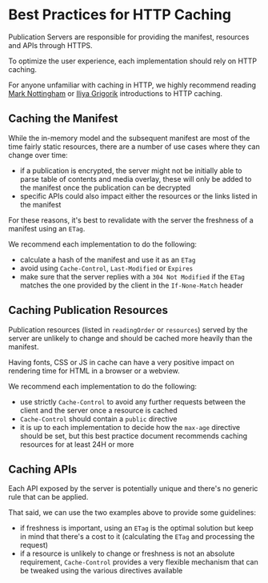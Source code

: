 # Best Practices for HTTP Caching

Publication Servers are responsible for providing the manifest, resources and APIs through HTTPS.

To optimize the user experience, each implementation should rely on HTTP caching.

For anyone unfamiliar with caching in HTTP, we highly recommend reading [Mark Nottingham](https://www.mnot.net/cache_docs/) or [Iliya Grigorik](https://developers.google.com/web/fundamentals/performance/optimizing-content-efficiency/http-caching) introductions to HTTP caching.


## Caching the Manifest

While the in-memory model and the subsequent manifest are most of the time fairly static resources, there are a number of use cases where they can change over time:

* if a publication is encrypted, the server might not be initially able to parse table of contents and media overlay, these will only be added to the manifest once the publication can be decrypted
* specific APIs could also impact either the resources or the links listed in the manifest

For these reasons, it's best to revalidate with the server the freshness of a manifest using an `ETag`.

We recommend each implementation to do the following:

* calculate a hash of the manifest and use it as an `ETag`
* avoid using `Cache-Control`, `Last-Modified` or `Expires`
* make sure that the server replies with a `304 Not Modified` if the `ETag` matches the one provided by the client in the `If-None-Match` header

## Caching Publication Resources

Publication resources (listed in `readingOrder` or `resources`) served by the server are unlikely to change and should be cached more heavily than the manifest.

Having fonts, CSS or JS in cache can have a very positive impact on rendering time for HTML in a browser or a webview.

We recommend each implementation to do the following:

* use strictly `Cache-Control` to avoid any further requests between the client and the server once a resource is cached
* `Cache-Control` should contain a `public` directive
* it is up to each implementation to decide how the `max-age` directive should be set, but this best practice document recommends caching resources for at least 24H or more

## Caching APIs

Each API exposed by the server is potentially unique and there's no generic rule that can be applied.

That said, we can use the two examples above to provide some guidelines:

* if freshness is important, using an `ETag` is the optimal solution but keep in mind that there's a cost to it (calculating the `ETag` and processing the request)
* if a resource is unlikely to change or freshness is not an absolute requirement, `Cache-Control` provides a very flexible mechanism that can be tweaked using the various directives available
